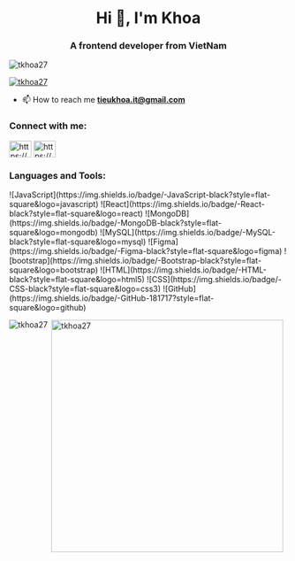 <h1 align="center">Hi 👋, I'm Khoa</h1>
<h3 align="center">A frontend developer from VietNam</h3>

<p align="left"> <img src="https://komarev.com/ghpvc/?username=tkhoa27&label=Profile%20views&color=0e75b6&style=flat" alt="tkhoa27" /> </p>

<p align="left"> <a href="https://github.com/ryo-ma/github-profile-trophy"><img src="https://github-profile-trophy.vercel.app/?username=tkhoa27" alt="tkhoa27" /></a> </p>

- 📫 How to reach me **tieukhoa.it@gmail.com**

<h3 align="left">Connect with me:</h3>
<p align="left">
<a href="https://fb.com/https://www.facebook.com/profile.php?id=100017068775244" target="blank"><img align="center" src="https://raw.githubusercontent.com/rahuldkjain/github-profile-readme-generator/master/src/images/icons/Social/facebook.svg" alt="https://www.facebook.com/profile.php?id=100017068775244" height="30" width="40" /></a>
<a href="https://instagram.com/https://www.instagram.com/order_1lymatchadaxay/" target="blank"><img align="center" src="https://raw.githubusercontent.com/rahuldkjain/github-profile-readme-generator/master/src/images/icons/Social/instagram.svg" alt="https://www.instagram.com/order_1lymatchadaxay/" height="30" width="40" /></a>
</p>

<h3 align="left">Languages and Tools:</h3>
![JavaScript](https://img.shields.io/badge/-JavaScript-black?style=flat-square&logo=javascript)
![React](https://img.shields.io/badge/-React-black?style=flat-square&logo=react)
![MongoDB](https://img.shields.io/badge/-MongoDB-black?style=flat-square&logo=mongodb)
![MySQL](https://img.shields.io/badge/-MySQL-black?style=flat-square&logo=mysql)
![Figma](https://img.shields.io/badge/-Figma-black?style=flat-square&logo=figma) 
![bootstrap](https://img.shields.io/badge/-Bootstrap-black?style=flat-square&logo=bootstrap)
![HTML](https://img.shields.io/badge/-HTML-black?style=flat-square&logo=html5)
![CSS](https://img.shields.io/badge/-CSS-black?style=flat-square&logo=css3)
![GitHub](https://img.shields.io/badge/-GitHub-181717?style=flat-square&logo=github)

<p><img align="left" src="https://github-readme-stats.vercel.app/api/top-langs?username=tkhoa27&show_icons=true&theme=dark&locale=en&layout=compact" alt="tkhoa27" /></p>
<p>&nbsp;<img align="center" src="https://github-readme-stats.vercel.app/api?username=tkhoa27&show_icons=true&theme=onedark&locale=en" alt="tkhoa27"  width="420" /></p>
